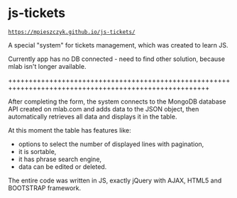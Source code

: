 # js-tickets
<code>https://mpieszczyk.github.io/js-tickets/</code>

A special "system" for tickets management, which was created to learn JS.

Currently app has no DB connected - need to find other solution, because mlab isn't longer available.

+++++++++++++++++++++++++++++++++++++++++++++++++++++++++++++++++++++++++++++++++++++++++++++++++++++++

After completing the form, the system connects to the MongoDB database API created on mlab.com and adds data to the JSON object, then automatically retrieves all data and displays it in the table.

At this moment the table has features like:

<ul>
<li>options to select the number of displayed lines with pagination,</li>
<li>it is sortable,</li>
<li>it has phrase search engine,</li>
<li>data can be edited or deleted.</li>
</ul>

The entire code was written in JS, exactly jQuery with AJAX, HTML5 and BOOTSTRAP framework.


